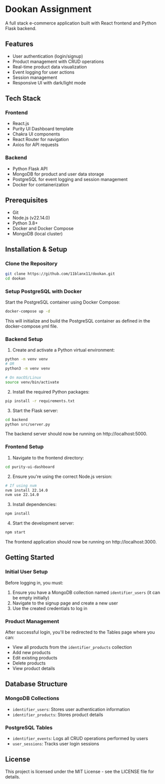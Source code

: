 # Dookan Assignment

A full stack e-commerce application built with React frontend and Python Flask backend.

## Features

- User authentication (login/signup)
- Product management with CRUD operations
- Real-time product data visualization
- Event logging for user actions
- Session management
- Responsive UI with dark/light mode

## Tech Stack

### Frontend
- React.js
- Purity UI Dashboard template
- Chakra UI components
- React Router for navigation
- Axios for API requests

### Backend
- Python Flask API
- MongoDB for product and user data storage
- PostgreSQL for event logging and session management
- Docker for containerization

## Prerequisites

- Git
- Node.js (v22.14.0)
- Python 3.8+
- Docker and Docker Compose
- MongoDB (local cluster)

## Installation & Setup

### Clone the Repository

```bash
git clone https://github.com/11blanx11/dookan.git
cd dookan
```

### Setup PostgreSQL with Docker

Start the PostgreSQL container using Docker Compose:

```bash
docker-compose up -d
```

This will initialize and build the PostgreSQL container as defined in the docker-compose.yml file.

### Backend Setup

1. Create and activate a Python virtual environment:

```bash
python -m venv venv
# OR
python3 -m venv venv

# On macOS/Linux
source venv/bin/activate
```

2. Install the required Python packages:

```bash
pip install -r requirements.txt
```

3. Start the Flask server:

```bash
cd backend
python src/server.py
```

The backend server should now be running on http://localhost:5000.

### Frontend Setup

1. Navigate to the frontend directory:

```bash
cd purity-ui-dashboard
```

2. Ensure you're using the correct Node.js version:

```bash
# If using nvm
nvm install 22.14.0
nvm use 22.14.0
```

3. Install dependencies:

```bash
npm install
```

4. Start the development server:

```bash
npm start
```

The frontend application should now be running on http://localhost:3000.

## Getting Started

### Initial User Setup

Before logging in, you must:

1. Ensure you have a MongoDB collection named `identifier_users` (it can be empty initially)
2. Navigate to the signup page and create a new user
3. Use the created credentials to log in

### Product Management

After successful login, you'll be redirected to the Tables page where you can:

- View all products from the `identifier_products` collection
- Add new products
- Edit existing products
- Delete products
- View product details

## Database Structure

### MongoDB Collections
- `identifier_users`: Stores user authentication information
- `identifier_products`: Stores product details

### PostgreSQL Tables
- `identifier_events`: Logs all CRUD operations performed by users
- `user_sessions`: Tracks user login sessions

## License

This project is licensed under the MIT License - see the LICENSE file for details.
